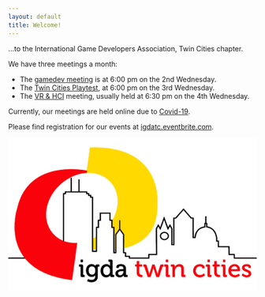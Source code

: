 ```yaml
---
layout: default
title: Welcome!
---
```


...to the International Game Developers Association, Twin Cities chapter.

We have three meetings a month: 
* The [gamedev meeting](/monthly-meeting/) is at 6:00 pm on the 2nd Wednesday.
* The [Twin Cities Playtest](/twin-cities-playtest), at 6:00 pm on the 3rd Wednesday.
* The [VR & HCI](/mn-vr-and-hci) meeting, usually held at 6:30 pm on the 4th Wednesday.

Currently, our meetings are held online due to [Covid-19](/covid-19/).

Please find registration for our events at [igdatc.eventbrite.com](http://igdatc.eventbrite.com).

<img class="img-fluid" src="/resources/IGDATCWebsiteRedo/img/IGDATCLogoHalf.png">
